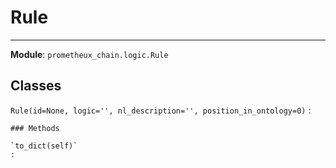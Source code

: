 # Rule

---
**Module**: `prometheux_chain.logic.Rule`

Classes
-------

`Rule(id=None, logic='', nl_description='', position_in_ontology=0)`
:   

    ### Methods

    `to_dict(self)`
    :